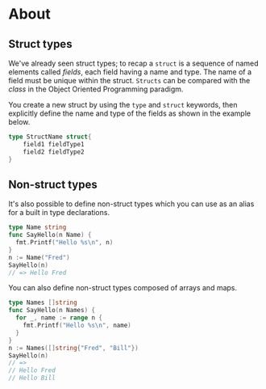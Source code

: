 # About

## Struct types

We've already seen struct types; to recap a `struct` is a sequence of named elements called _fields_, each field having a name and type.
The name of a field must be unique within the struct.
`Structs` can be compared with the _class_ in the Object Oriented Programming paradigm.

You create a new struct by using the `type` and `struct` keywords, then explicitly define the name and type of the fields as shown in the example below.

```go
type StructName struct{
    field1 fieldType1
    field2 fieldType2
}
```

## Non-struct types

It's also possible to define non-struct types which you can use as an alias for a built in type declarations.

```go
type Name string
func SayHello(n Name) {
  fmt.Printf("Hello %s\n", n)
}
n := Name("Fred")
SayHello(n)
// => Hello Fred
```

You can also define non-struct types composed of arrays and maps.

```go
type Names []string
func SayHello(n Names) {
  for _, name := range n {
    fmt.Printf("Hello %s\n", name)
  }
}
n := Names([]string{"Fred", "Bill"})
SayHello(n)
// =>
// Hello Fred
// Hello Bill
```
